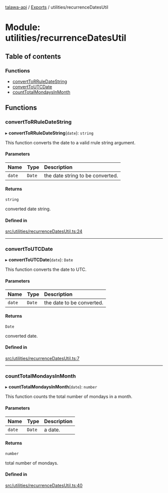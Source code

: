 [talawa-api](../README.md) / [Exports](../modules.md) / utilities/recurrenceDatesUtil

# Module: utilities/recurrenceDatesUtil

## Table of contents

### Functions

- [convertToRRuleDateString](utilities_recurrenceDatesUtil.md#converttorruledatestring)
- [convertToUTCDate](utilities_recurrenceDatesUtil.md#converttoutcdate)
- [countTotalMondaysInMonth](utilities_recurrenceDatesUtil.md#counttotalmondaysinmonth)

## Functions

### convertToRRuleDateString

▸ **convertToRRuleDateString**(`date`): `string`

This function converts the date to a valid rrule string argument.

#### Parameters

| Name | Type | Description |
| :------ | :------ | :------ |
| `date` | `Date` | the date string to be converted. |

#### Returns

`string`

converted date string.

#### Defined in

[src/utilities/recurrenceDatesUtil.ts:24](https://github.com/PalisadoesFoundation/talawa-api/blob/e5f7a9d/src/utilities/recurrenceDatesUtil.ts#L24)

___

### convertToUTCDate

▸ **convertToUTCDate**(`date`): `Date`

This function converts the date to UTC.

#### Parameters

| Name | Type | Description |
| :------ | :------ | :------ |
| `date` | `Date` | the date to be converted. |

#### Returns

`Date`

converted date.

#### Defined in

[src/utilities/recurrenceDatesUtil.ts:7](https://github.com/PalisadoesFoundation/talawa-api/blob/e5f7a9d/src/utilities/recurrenceDatesUtil.ts#L7)

___

### countTotalMondaysInMonth

▸ **countTotalMondaysInMonth**(`date`): `number`

This function counts the total number of mondays in a month.

#### Parameters

| Name | Type | Description |
| :------ | :------ | :------ |
| `date` | `Date` | a date. |

#### Returns

`number`

total number of mondays.

#### Defined in

[src/utilities/recurrenceDatesUtil.ts:40](https://github.com/PalisadoesFoundation/talawa-api/blob/e5f7a9d/src/utilities/recurrenceDatesUtil.ts#L40)
